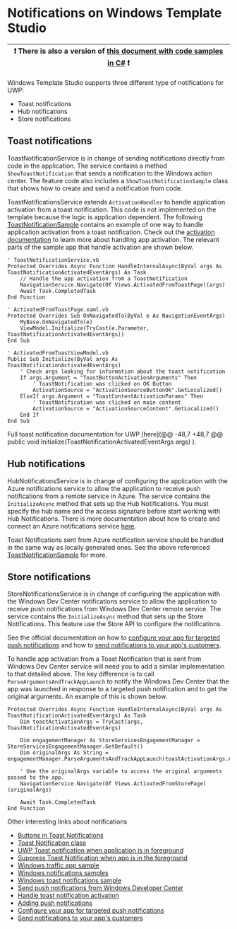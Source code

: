 # Notifications on Windows Template Studio

:heavy_exclamation_mark: There is also a version of [this document with code samples in C#](./notifications.md) :heavy_exclamation_mark: |
---------------------------------------------------------------------------------------------------------------------------------------- |

Windows Template Studio supports three different type of notifications for UWP:
- Toast notifications
- Hub notifications
- Store notifications

## Toast notifications
ToastNotificationService is in change of sending notifications directly from code in the application. The service contains a method `ShowToastNotification` that sends a notification to the Windows action center. The feature code also includes a `ShowToastNotificationSample` class that shows how to create and send a notification from code.

ToastNotificationsService extends `ActivationHandler` to handle application activation from a toast notification. This code is not implemented on the template because the logic is application dependent. The following [ToastNotificationSample](/samples/notifications/ToastNotificationSample) contains an example of one way to handle application activation from a toast notification.
Check out the [activation documentation](activation.md) to learn more about handling app activation.
The relevant parts of the sample app that handle activation are shown below.

```vbnet
' ToastNotificationService.vb
Protected Overrides Async Function HandleInternalAsync(ByVal args As ToastNotificationActivatedEventArgs) As Task
    // Handle the app activation from a ToastNotification
    NavigationService.Navigate(Of Views.ActivatedFromToastPage)(args)
    Await Task.CompletedTask
End Function

' ActivatedFromToastPage.xaml.vb
Protected Overrides Sub OnNavigatedTo(ByVal e As NavigationEventArgs)
    MyBase.OnNavigatedTo(e)
    ViewModel.Initialize(TryCast(e.Parameter, ToastNotificationActivatedEventArgs))
End Sub

' ActivatedFromToastViewModel.vb
Public Sub Initialize(ByVal args As ToastNotificationActivatedEventArgs)
    ' Check args looking for information about the toast notification
    If args.Argument = "ToastButtonActivationArguments" Then
        ' ToastNotification was clicked on OK Button
        ActivationSource = "ActivationSourceButtonOk".GetLocalized()
    ElseIf args.Argument = "ToastContentActivationParams" Then
        ' ToastNotification was clicked on main content
        ActivationSource = "ActivationSourceContent".GetLocalized()
    End If
End Sub
```

Full toast notification documentation for UWP [here](@@ -48,7 +48,7 @@ public void Initialize(ToastNotificationActivatedEventArgs args)
).

## Hub notifications
HubNotificationsService is in change of configuring the application with the Azure notifications service to allow the application to receive push notifications from a remote service in Azure. The service contains the `InitializeAsync` method that sets up the Hub Notifications. You must specify the hub name and the access signature before start working with Hub Notifications. There is more documentation about how to create and connect an Azure notifications service [here](https://docs.microsoft.com/azure/app-service-mobile/app-service-mobile-windows-store-dotnet-get-started-push).

Toast Notifications sent from Azure notification service should be handled in the same way as locally generated ones. See the above referenced [ToastNotificationSample](/samples/notifications/ToastNotificationSample) for more.

## Store notifications
StoreNotificationsService is in change of configuring the application with the Windows Dev Center notifications service to allow the application to receive push notifications from Windows Dev Center remote service. The service contains the `InitializeAsync` method that sets up the Store Notifications. This feature use the Store API to configure the notifications.

See the official documentation on how to [configure your app for targeted push notifications](https://docs.microsoft.com/windows/uwp/monetize/configure-your-app-to-receive-dev-center-notifications) and how to [send notifications to your app's customers](https://docs.microsoft.com/windows/uwp/publish/send-push-notifications-to-your-apps-customers).

To handle app activation from a Toast Notification that is sent from Windows Dev Center service will need you to add a similar implementation to that detailed above. The key difference is to call `ParseArgumentsAndTrackAppLaunch` to notify the Windows Dev Center that the app was launched in response to a targeted push notification and to get the original arguments. An example of this is shown below.

```vbnet
Protected Overrides Async Function HandleInternalAsync(ByVal args As ToastNotificationActivatedEventArgs) As Task
    Dim toastActivationArgs = TryCast(args, ToastNotificationActivatedEventArgs)

    Dim engagementManager As StoreServicesEngagementManager = StoreServicesEngagementManager.GetDefault()
    Dim originalArgs As String = engagementManager.ParseArgumentsAndTrackAppLaunch(toastActivationArgs.Argument)

    ' Use the originalArgs variable to access the original arguments passed to the app.
    NavigationService.Navigate(Of Views.ActivatedFromStorePage)(originalArgs)

    Await Task.CompletedTask
End Function
```

Other interesting links about notifications
- [Buttons in Toast Notifications](https://docs.microsoft.com/dotnet/api/microsoft.toolkit.uwp.notifications.toastbutton)
- [Toast Notification class](https://docs.microsoft.com/uwp/api/windows.ui.notifications.toastnotification)
- [UWP Toast notification when application is in foreground](https://social.msdn.microsoft.com/Forums/en-US/ff8acad4-f0c2-4a36-ac90-84780276fd09/uwptoast-notification-when-application-is-in-foreground)
- [Suppress Toast Notification when app is in the foreground](https://social.msdn.microsoft.com/Forums/en-US/21a374dc-6510-48ea-b058-a9d4424cda4b/uwpc-suppress-toast-notification-when-app-is-in-the-foreground)
- [Windows traffic app sample](https://github.com/microsoft/windows-appsample-trafficapp/)
- [Windows notifications samples](https://github.com/Microsoft/Windows-universal-samples/tree/master/Samples/Notifications)
- [Windows toast notifications sample](https://github.com/WindowsNotifications/quickstart-sending-local-toast-win10)
- [Send push notifications from Windows Developer Center](https://docs.microsoft.com/windows/uwp/publish/send-push-notifications-to-your-apps-customers)
- [Handle toast notification activation](https://blogs.msdn.microsoft.com/tiles_and_toasts/2015/07/08/quickstart-sending-a-local-toast-notification-and-handling-activations-from-it-windows-10/)
- [Adding push notifications](https://docs.microsoft.com/azure/app-service-mobile/app-service-mobile-windows-store-dotnet-get-started-push)
- [Configure your app for targeted push notifications](https://docs.microsoft.com/windows/uwp/monetize/configure-your-app-to-receive-dev-center-notifications)
- [Send notifications to your app's customers](https://docs.microsoft.com/windows/uwp/publish/send-push-notifications-to-your-apps-customers)
